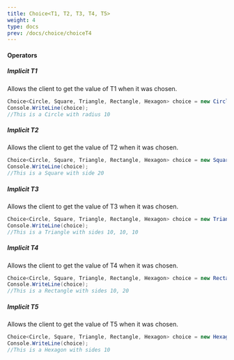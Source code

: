 ```yaml
---
title: Choice<T1, T2, T3, T4, T5>
weight: 4
type: docs
prev: /docs/choice/choiceT4
---
```


#### Operators

##### Implicit T1
Allows the client to get the value of T1 when it was chosen.

```c#
Choice<Circle, Square, Triangle, Rectangle, Hexagon> choice = new Circle(10);
Console.WriteLine(choice);
//This is a Circle with radius 10
```

##### Implicit T2
Allows the client to get the value of T2 when it was chosen.

```c#
Choice<Circle, Square, Triangle, Rectangle, Hexagon> choice = new Square(20);
Console.WriteLine(choice);
//This is a Square with side 20
```

##### Implicit T3
Allows the client to get the value of T3 when it was chosen.

```c#
Choice<Circle, Square, Triangle, Rectangle, Hexagon> choice = new Triangle(10, 10, 10);
Console.WriteLine(choice);
//This is a Triangle with sides 10, 10, 10
```

##### Implicit T4
Allows the client to get the value of T4 when it was chosen.

```c#
Choice<Circle, Square, Triangle, Rectangle, Hexagon> choice = new Rectangle(10, 20);
Console.WriteLine(choice);
//This is a Rectangle with sides 10, 20
```

##### Implicit T5

Allows the client to get the value of T5 when it was chosen.

```c#
Choice<Circle, Square, Triangle, Rectangle, Hexagon> choice = new Hexagon(10);
Console.WriteLine(choice);
//This is a Hexagon with sides 10
```